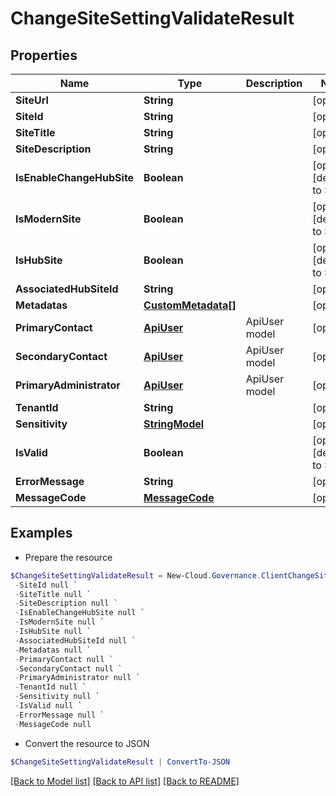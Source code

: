 # ChangeSiteSettingValidateResult
## Properties

Name | Type | Description | Notes
------------ | ------------- | ------------- | -------------
**SiteUrl** | **String** |  | [optional] 
**SiteId** | **String** |  | [optional] 
**SiteTitle** | **String** |  | [optional] 
**SiteDescription** | **String** |  | [optional] 
**IsEnableChangeHubSite** | **Boolean** |  | [optional] [default to $false]
**IsModernSite** | **Boolean** |  | [optional] [default to $false]
**IsHubSite** | **Boolean** |  | [optional] [default to $false]
**AssociatedHubSiteId** | **String** |  | [optional] 
**Metadatas** | [**CustomMetadata[]**](CustomMetadata.md) |  | [optional] 
**PrimaryContact** | [**ApiUser**](ApiUser.md) | ApiUser model | [optional] 
**SecondaryContact** | [**ApiUser**](ApiUser.md) | ApiUser model | [optional] 
**PrimaryAdministrator** | [**ApiUser**](ApiUser.md) | ApiUser model | [optional] 
**TenantId** | **String** |  | [optional] 
**Sensitivity** | [**StringModel**](StringModel.md) |  | [optional] 
**IsValid** | **Boolean** |  | [optional] [default to $false]
**ErrorMessage** | **String** |  | [optional] 
**MessageCode** | [**MessageCode**](MessageCode.md) |  | [optional] 

## Examples

- Prepare the resource
```powershell
$ChangeSiteSettingValidateResult = New-Cloud.Governance.ClientChangeSiteSettingValidateResult  -SiteUrl null `
 -SiteId null `
 -SiteTitle null `
 -SiteDescription null `
 -IsEnableChangeHubSite null `
 -IsModernSite null `
 -IsHubSite null `
 -AssociatedHubSiteId null `
 -Metadatas null `
 -PrimaryContact null `
 -SecondaryContact null `
 -PrimaryAdministrator null `
 -TenantId null `
 -Sensitivity null `
 -IsValid null `
 -ErrorMessage null `
 -MessageCode null
```

- Convert the resource to JSON
```powershell
$ChangeSiteSettingValidateResult | ConvertTo-JSON
```

[[Back to Model list]](../README.md#documentation-for-models) [[Back to API list]](../README.md#documentation-for-api-endpoints) [[Back to README]](../README.md)

